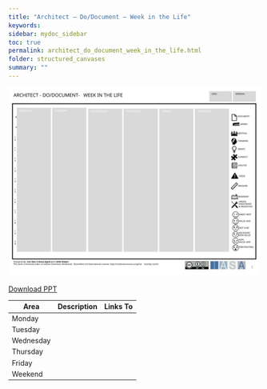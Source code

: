```yaml
---
title: "Architect – Do/Document – Week in the Life"
keywords: 
sidebar: mydoc_sidebar
toc: true
permalink: architect_do_document_week_in_the_life.html
folder: structured_canvases
summary: ""
---
```



![image001](media/architect_do_document_week_in_the_life001.svg)

[Download PPT](media/ppt/architect_do_document_week_in_the_life.ppt)

| Area | Description | Links To |
| --- | --- | --- |
| Monday |   |   |
| Tuesday |   |   |
| Wednesday |   |   |
| Thursday |   |   |
| Friday |   |   |
| Weekend |   |   |


